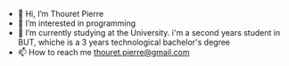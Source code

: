 - 👋 Hi, I’m Thouret Pierre
- 👀 I’m interested in programming 
- 🌱 I’m currently studying at the University. i'm a second years student in BUT, whiche is a 3 years technological bachelor's degree
- 📫 How to reach me thouret.pierre@gmail.com

<!---
Thouretp/Thouretp is a ✨ special ✨ repository because its `README.md` (this file) appears on your GitHub profile.
You can click the Preview link to take a look at your changes.
--->

